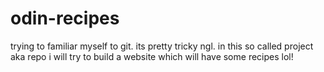 # odin-recipes
trying to familiar myself to git. its pretty tricky ngl. in this so called project aka repo i will try to build a website which will have some recipes lol! 